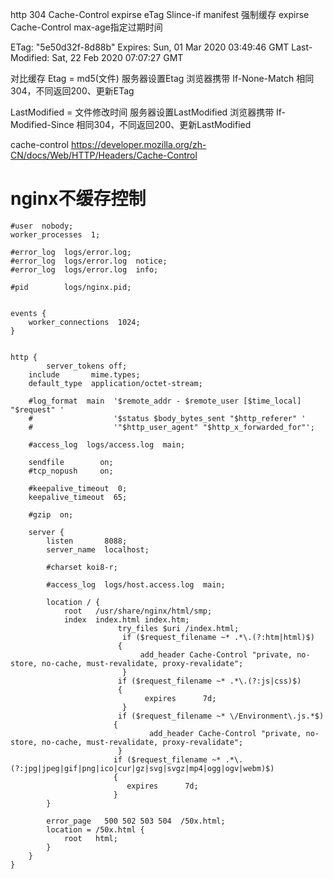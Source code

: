 http 304 Cache-Control expirse eTag Slince-if manifest
强制缓存
expirse Cache-Control max-age指定过期时间

ETag: "5e50d32f-8d88b"
Expires: Sun, 01 Mar 2020 03:49:46 GMT
Last-Modified: Sat, 22 Feb 2020 07:07:27 GMT

对比缓存
Etag  = md5(文件)
服务器设置Etag
浏览器携带 If-None-Match
相同 304，不同返回200、更新ETag

LastModified = 文件修改时间
服务器设置LastModified
浏览器携带 If-Modified-Since
相同304，不同返回200、更新LastModified

cache-control
https://developer.mozilla.org/zh-CN/docs/Web/HTTP/Headers/Cache-Control



# nginx不缓存控制

```
#user  nobody;
worker_processes  1;

#error_log  logs/error.log;
#error_log  logs/error.log  notice;
#error_log  logs/error.log  info;

#pid        logs/nginx.pid;


events {
    worker_connections  1024;
}


http {
		server_tokens off;
    include       mime.types;
    default_type  application/octet-stream;

    #log_format  main  '$remote_addr - $remote_user [$time_local] "$request" '
    #                  '$status $body_bytes_sent "$http_referer" '
    #                  '"$http_user_agent" "$http_x_forwarded_for"';

    #access_log  logs/access.log  main;

    sendfile        on;
    #tcp_nopush     on;

    #keepalive_timeout  0;
    keepalive_timeout  65;

    #gzip  on;

    server {
        listen       8088;
        server_name  localhost;

        #charset koi8-r;

        #access_log  logs/host.access.log  main;

        location / {
            root   /usr/share/nginx/html/smp;
            index  index.html index.htm;
                        try_files $uri /index.html;
                         if ($request_filename ~* .*\.(?:htm|html)$)
                        {
                             add_header Cache-Control "private, no-store, no-cache, must-revalidate, proxy-revalidate";
                         }
                        if ($request_filename ~* .*\.(?:js|css)$)
                        {
                              expires      7d;
                         }
                        if ($request_filename ~* \/Environment\.js.*$)
                       {
                               add_header Cache-Control "private, no-store, no-cache, must-revalidate, proxy-revalidate";
                        }
                       if ($request_filename ~* .*\.(?:jpg|jpeg|gif|png|ico|cur|gz|svg|svgz|mp4|ogg|ogv|webm)$)
                       {
                          expires      7d;
                       }
        }
				
        error_page   500 502 503 504  /50x.html;
        location = /50x.html {
            root   html;
        }
    }
}
```


